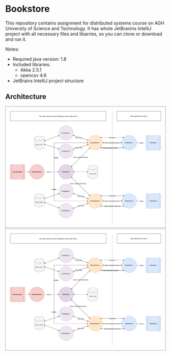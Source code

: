 # Bookstore
This repository contains assignment for distributed systems course on AGH University of Science and Technology. It has whole JetBranins IntelliJ project with all necessary files and libarries, so you can clone or download and run it.

Notes:
* Required java version: 1.8
* Included libraries:
  * Akka 2.5.1
  * opencsv 4.6
* JetBrains IntelliJ project structure

## Architecture
![Alt text](./BookstoreArchitecture.svg)
<img src="./BookstoreArchitecture.svg">
